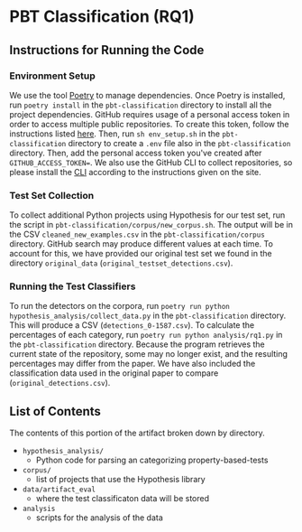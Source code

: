 # PBT Classification (RQ1)

## Instructions for Running the Code

### Environment Setup
We use the tool [Poetry](https://python-poetry.org/) to manage dependencies. Once Poetry is installed, run `poetry install` in the `pbt-classification` directory to install all the project dependencies. 
GitHub requires usage of a personal access token in order to access multiple public repositories. To create this token, follow the instructions listed [here](https://docs.github.com/en/authentication/keeping-your-account-and-data-secure/managing-your-personal-access-tokens). Then, run `sh env_setup.sh` in the `pbt-classification` directory to create a `.env` file also in the `pbt-classification` directory. Then, add the personal access token you've created after `GITHUB_ACCESS_TOKEN=`. We also use the GitHub CLI to collect repositories, so please install the [CLI](https://cli.github.com/) according to the instructions given on the site. 


### Test Set Collection
To collect additional Python projects using Hypothesis for our test set, run the script in `pbt-classification/corpus/new_corpus.sh`. The output will be in the CSV `cleaned_new_examples.csv` in the `pbt-classification/corpus` directory. GitHub search may produce different values at each time. To account for this, we have provided our original test set we found in the directory `original_data` (`original_testset_detections.csv`). 


### Running the Test Classifiers
To run the detectors on the corpora, run `poetry run python hypothesis_analysis/collect_data.py` in the `pbt-classification` directory. This will produce a CSV (`detections_0-1587.csv`). To calculate the percentages of each category, run `poetry run python analysis/rq1.py` in the `pbt-classification` directory. Because the program retrieves the current state of the repository, some may no longer exist, and the resulting percentages may differ from the paper. We have also included the classification data used in the original paper to compare (`original_detections.csv`). 


## List of Contents 
The contents of this portion of the artifact broken down by directory. 

- `hypothesis_analysis/`
    - Python code for parsing an categorizing property-based-tests 
- `corpus/`
    - list of projects that use the Hypothesis library 
- `data/artifact_eval`
    - where the test classificaton data will be stored
- `analysis`
    - scripts for the analysis of the data

